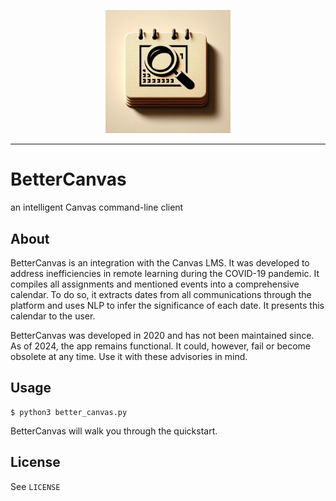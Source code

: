 <p align="center"><img src="https://github.com/nathanbronson/BetterCanvas/blob/main/logo.jpg?raw=true" alt="logo" width="200"/></p>

_____
# BetterCanvas
an intelligent Canvas command-line client

## About
BetterCanvas is an integration with the Canvas LMS. It was developed to address inefficiencies in remote learning during the COVID-19 pandemic. It compiles all assignments and mentioned events into a comprehensive calendar. To do so, it extracts dates from all communications through the platform and uses NLP to infer the significance of each date. It presents this calendar to the user.

BetterCanvas was developed in 2020 and has not been maintained since. As of 2024, the app remains functional. It could, however, fail or become obsolete at any time. Use it with these advisories in mind.

## Usage
```
$ python3 better_canvas.py
```
BetterCanvas will walk you through the quickstart.

## License
See `LICENSE`
